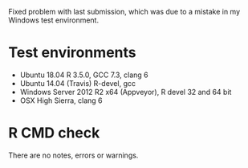 Fixed problem with last submission, which was due to a mistake in my Windows test environment.

# Test environments
* Ubuntu 18.04 R 3.5.0, GCC 7.3, clang 6
* Ubuntu 14.04 (Travis) R-devel, gcc
* Windows Server 2012 R2 x64 (Appveyor), R devel 32 and 64 bit
* OSX High Sierra, clang 6

# R CMD check

There are no notes, errors or warnings.
